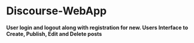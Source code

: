 # Discourse-WebApp
<strong>User login and logout along with registration for new. Users Interface to Create, Publish, Edit and Delete posts</strong>
